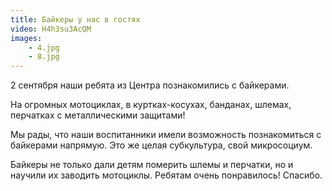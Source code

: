 ```yaml
---
title: Байкеры у нас в гостях
video: H4h3su3AcQM
images:
    - 4.jpg
    - 8.jpg
---
```


2 сентября наши ребята из Центра познакомились с байкерами.

На огромных мотоциклах, в куртках-косухах, банданах, шлемах, перчатках с металлическими защитами!

<!--more-->
Мы рады, что наши воспитанники имели возможность познакомиться с байкерами напрямую. Это же целая субкультура, свой микросоциум.

Байкеры не только дали детям померить шлемы и перчатки, но и научили их заводить мотоциклы. Ребятам очень понравилось! Спасибо.
